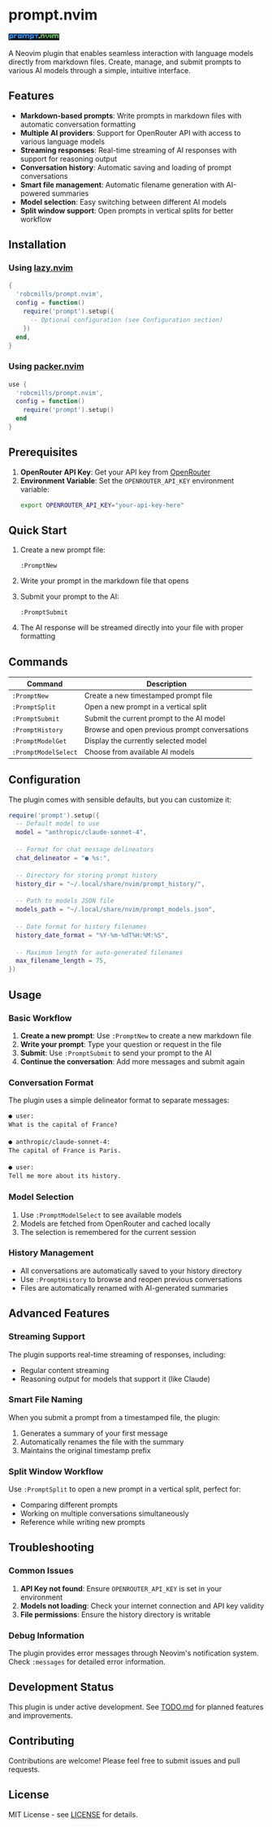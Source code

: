 # prompt.nvim

<img src="logo.png" alt="prompt.nvim logo" width="100">

A Neovim plugin that enables seamless interaction with language models directly from markdown files. Create, manage, and submit prompts to various AI models through a simple, intuitive interface.

## Features

- **Markdown-based prompts**: Write prompts in markdown files with automatic conversation formatting
- **Multiple AI providers**: Support for OpenRouter API with access to various language models
- **Streaming responses**: Real-time streaming of AI responses with support for reasoning output
- **Conversation history**: Automatic saving and loading of prompt conversations
- **Smart file management**: Automatic filename generation with AI-powered summaries
- **Model selection**: Easy switching between different AI models
- **Split window support**: Open prompts in vertical splits for better workflow

## Installation

### Using [lazy.nvim](https://github.com/folke/lazy.nvim)

```lua
{
  'robcmills/prompt.nvim',
  config = function()
    require('prompt').setup({
      -- Optional configuration (see Configuration section)
    })
  end,
}
```

### Using [packer.nvim](https://github.com/wbthomason/packer.nvim)

```lua
use {
  'robcmills/prompt.nvim',
  config = function()
    require('prompt').setup()
  end
}
```

## Prerequisites

1. **OpenRouter API Key**: Get your API key from [OpenRouter](https://openrouter.ai/)
2. **Environment Variable**: Set the `OPENROUTER_API_KEY` environment variable:
   ```bash
   export OPENROUTER_API_KEY="your-api-key-here"
   ```

## Quick Start

1. Create a new prompt file:
   ```vim
   :PromptNew
   ```

2. Write your prompt in the markdown file that opens

3. Submit your prompt to the AI:
   ```vim
   :PromptSubmit
   ```

4. The AI response will be streamed directly into your file with proper formatting

## Commands

| Command | Description |
|---------|-------------|
| `:PromptNew` | Create a new timestamped prompt file |
| `:PromptSplit` | Open a new prompt in a vertical split |
| `:PromptSubmit` | Submit the current prompt to the AI model |
| `:PromptHistory` | Browse and open previous prompt conversations |
| `:PromptModelGet` | Display the currently selected model |
| `:PromptModelSelect` | Choose from available AI models |

## Configuration

The plugin comes with sensible defaults, but you can customize it:

```lua
require('prompt').setup({
  -- Default model to use
  model = "anthropic/claude-sonnet-4",
  
  -- Format for chat message delineators
  chat_delineator = "● %s:",
  
  -- Directory for storing prompt history
  history_dir = "~/.local/share/nvim/prompt_history/",
  
  -- Path to models JSON file
  models_path = "~/.local/share/nvim/prompt_models.json",
  
  -- Date format for history filenames
  history_date_format = "%Y-%m-%dT%H:%M:%S",
  
  -- Maximum length for auto-generated filenames
  max_filename_length = 75,
})
```

## Usage

### Basic Workflow

1. **Create a new prompt**: Use `:PromptNew` to create a new markdown file
2. **Write your prompt**: Type your question or request in the file
3. **Submit**: Use `:PromptSubmit` to send your prompt to the AI
4. **Continue the conversation**: Add more messages and submit again

### Conversation Format

The plugin uses a simple delineator format to separate messages:

```markdown
● user:
What is the capital of France?

● anthropic/claude-sonnet-4:
The capital of France is Paris.

● user:
Tell me more about its history.
```

### Model Selection

1. Use `:PromptModelSelect` to see available models
2. Models are fetched from OpenRouter and cached locally
3. The selection is remembered for the current session

### History Management

- All conversations are automatically saved to your history directory
- Use `:PromptHistory` to browse and reopen previous conversations
- Files are automatically renamed with AI-generated summaries

## Advanced Features

### Streaming Support

The plugin supports real-time streaming of responses, including:
- Regular content streaming
- Reasoning output for models that support it (like Claude)

### Smart File Naming

When you submit a prompt from a timestamped file, the plugin:
1. Generates a summary of your first message
2. Automatically renames the file with the summary
3. Maintains the original timestamp prefix

### Split Window Workflow

Use `:PromptSplit` to open a new prompt in a vertical split, perfect for:
- Comparing different prompts
- Working on multiple conversations simultaneously
- Reference while writing new prompts

## Troubleshooting

### Common Issues

1. **API Key not found**: Ensure `OPENROUTER_API_KEY` is set in your environment
2. **Models not loading**: Check your internet connection and API key validity
3. **File permissions**: Ensure the history directory is writable

### Debug Information

The plugin provides error messages through Neovim's notification system. Check `:messages` for detailed error information.

## Development Status

This plugin is under active development. See [TODO.md](TODO.md) for planned features and improvements.

## Contributing

Contributions are welcome! Please feel free to submit issues and pull requests.

## License

MIT License - see [LICENSE](LICENSE) for details.